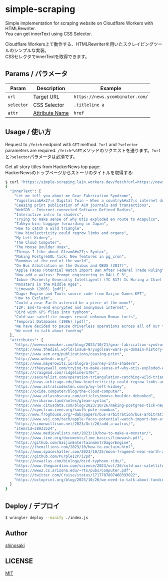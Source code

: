 # simple-scraping
Simple implementation for scraping website on Cloudflare Workers with HTMLRewriter.  
You can get innerText using CSS Selector.  

Cloudflare Workers上で動作する、HTMLRewriterを用いたスクレイピングツールのシンプルな実装。  
CSSセレクタでinnerTextを取得できます。  

## Params / パラメータ
| Param | Description | Example |
| ----- | ----------- | ------- |
| `url`   | Target URL  | `https://news.ycombinator.com/` |
| `selector` | CSS Selector | `.titleline a` |
| `attr` | [Attribute Name](https://developer.mozilla.org/en-US/docs/Web/API/Element/getAttribute) | `href` |

## Usage / 使い方
Request to `/fetch` endpoint with `GET` method. `?url` and `?selector` parameters are required.
`/fetch`へ`GET`メソッドのリクエストを送ります。`?url`と`?selector`パラメータは必須です。

Get all story titles from HackerNews top page:  
HackerNewsのトップページからストーリのタイトルを取得する:
```bash
$ curl "https://simple-scraping.la1n.workers.dev/fetch?url=https://news.ycombinator.com/&selector=.titleline+>+a&attr=href"
{
  "innerText": [
    "Let me tell you about me Gear Fabrication Syndrome",
    "Yugoslavia&#x27;s Digital Twin – When a country&#x27;s internet domain outlives the nation",
    "Ceasing print publication of ACM journals and transactions",
    "WebSDR – Internet-connected Software-Defined Radios",
    "Interactive intro to shaders",
    "Trying to make sense of why Otis exploded en route to Acapulco",
    "Takkyu-bin: Luggage forwarding in Japan",
    "How to catch a wild triangle",
    "How bioelectricity could regrow limbs and organs",
    "My Left Kidney",
    "The Cloud Computer",
    "The Moose Boulder Hoax",
    "Things I like about Gleam&#x27;s Syntax",
    "Making PostgreSQL tick: New features in pg_cron",
    "Roombas at the end of the world",
    "On Bus Arbitration on the Unibus and QBUS (2017)",
    "Apple Faces Potential Watch Import Ban After Federal Trade Ruling",
    "Now add a walrus: Prompt engineering in DALL-E 3",
    "Imbue (Formerly Generally Intelligent) (YC S17) Is Hiring a Chief of Staff",
    "Monsters in the Middle Ages",
    "Limewash (2005) [pdf]",
    "Dagor Engine and Tools source code from Gaijin Games KFT",
    "How to Exclaim",
    "Could a near-Earth asteroid be a piece of the moon?",
    "I2P: End-to-end encrypted and anonymous internet",
    "Bird with GPS flies into typhoon",
    "Cold war satellite images reveal unknown Roman forts",
    "Temporal Databases (1986) [pdf]",
    "We have decided to pause driverless operations across all of our fleets",
    "We need to talk about funding"
  ],
  "attributes": [
    "https://weenoisemaker.com/blog/2023/10/21/gear-fabrication-syndrome.html",
    "https://www.thedial.world/issue-9/yugolsav-wars-yu-domain-history-icann",
    "https://www.acm.org/publications/ceasing-print",
    "http://www.websdr.org/",
    "https://www.mayerowitz.io/blog/a-journey-into-shaders",
    "https://theeyewall.com/trying-to-make-sense-of-why-otis-exploded-en-route-to-acapulco-this-week/",
    "https://craigmod.com/ridgeline/170/",
    "https://securelist.com/operation-triangulation-catching-wild-triangle/110916/",
    "https://news.uchicago.edu/how-bioelectricity-could-regrow-limbs-and-organs",
    "https://www.astralcodexten.com/p/my-left-kidney",
    "https://oxide.computer/blog/the-cloud-computer",
    "https://www.atlasobscura.com/articles/moose-boulder-debunked",
    "https://erikarow.land/notes/gleam-syntax",
    "https://www.citusdata.com/blog/2023/10/26/making-postgres-tick-new-features-in-pg-cron/",
    "https://spectrum.ieee.org/south-pole-roombas",
    "http://www.froghouse.org/~dab/papers/bus-arbitration/bus-arbitration.html",
    "https://www.wsj.com/tech/apple-faces-potential-watch-import-ban-after-federal-trade-ruling-09cdfccd",
    "https://simonwillison.net/2023/Oct/26/add-a-walrus/",
    "item?id=38033524",
    "https://www.medievalists.net/2023/10/how-to-make-a-monster/",
    "https://www.lime.org/documents/lime_basics/limewash.pdf",
    "https://github.com/GaijinEntertainment/DagorEngine",
    "https://themillions.com/2023/10/how-to-exclaim.html",
    "https://www.spacechatter.com/2023/10/25/moon-fragment-near-earth-asteroid-kamooalewa/",
    "https://github.com/PurpleI2P/i2pd",
    "https://newatlas.com/biology/bird-typhoon-ride/",
    "https://www.theguardian.com/science/2023/oct/26/cold-war-satellite-images-hundreds-unknown-roman-forts",
    "https://www2.cs.arizona.edu/~rts/pubs/Computer.pdf",
    "https://twitter.com/Cruise/status/1717707807460393022",
    "https://octoprint.org/blog/2023/10/26/we-need-to-talk-about-funding/"
  ]
}
```

## Deploy / デプロイ
```bash
$ wrangler deploy --minify ./index.js
```

## Author
[shinosaki](https://shinosaki.com/)

## LICENSE
[MIT](./LICENSE)
